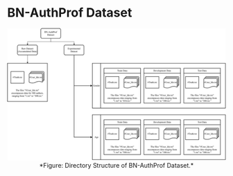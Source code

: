 # BN-AuthProf Dataset

<p align="center">
  <img src="BN-AuthProf_Dataset_Diagram.png"/><br>
  *Figure: Directory Structure of BN-AuthProf Dataset.*
</p>
